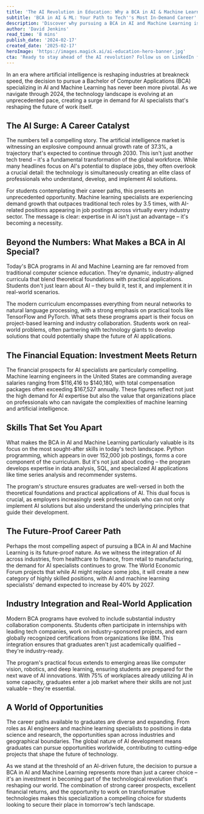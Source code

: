 ```yaml
---
title: 'The AI Revolution in Education: Why a BCA in AI & Machine Learning Is Your Gateway to Tomorrow''s Tech Frontier'
subtitle: 'BCA in AI & ML: Your Path to Tech''s Most In-Demand Career'
description: 'Discover why pursuing a BCA in AI and Machine Learning is your ticket to a future-proof career in technology. With an explosive market growth rate of 37.3% and salaries reaching up to $140,180, the field offers unprecedented opportunities for those ready to shape the future of AI.'
author: 'David Jenkins'
read_time: '8 mins'
publish_date: '2024-02-17'
created_date: '2025-02-17'
heroImage: 'https://images.magick.ai/ai-education-hero-banner.jpg'
cta: 'Ready to stay ahead of the AI revolution? Follow us on LinkedIn for the latest insights, trends, and opportunities in AI education and career development!'
---
```


In an era where artificial intelligence is reshaping industries at breakneck speed, the decision to pursue a Bachelor of Computer Applications (BCA) specializing in AI and Machine Learning has never been more pivotal. As we navigate through 2024, the technology landscape is evolving at an unprecedented pace, creating a surge in demand for AI specialists that's reshaping the future of work itself.

## The AI Surge: A Career Catalyst

The numbers tell a compelling story. The artificial intelligence market is witnessing an explosive compound annual growth rate of 37.3%, a trajectory that's expected to continue through 2030. This isn't just another tech trend – it's a fundamental transformation of the global workforce. While many headlines focus on AI's potential to displace jobs, they often overlook a crucial detail: the technology is simultaneously creating an elite class of professionals who understand, develop, and implement AI solutions.

For students contemplating their career paths, this presents an unprecedented opportunity. Machine learning specialists are experiencing demand growth that outpaces traditional tech roles by 3.5 times, with AI-related positions appearing in job postings across virtually every industry sector. The message is clear: expertise in AI isn't just an advantage – it's becoming a necessity.

## Beyond the Numbers: What Makes a BCA in AI Special?

Today's BCA programs in AI and Machine Learning are far removed from traditional computer science education. They're dynamic, industry-aligned curricula that blend theoretical foundations with practical applications. Students don't just learn about AI – they build it, test it, and implement it in real-world scenarios.

The modern curriculum encompasses everything from neural networks to natural language processing, with a strong emphasis on practical tools like TensorFlow and PyTorch. What sets these programs apart is their focus on project-based learning and industry collaboration. Students work on real-world problems, often partnering with technology giants to develop solutions that could potentially shape the future of AI applications.

## The Financial Equation: Investment Meets Return

The financial prospects for AI specialists are particularly compelling. Machine learning engineers in the United States are commanding average salaries ranging from $116,416 to $140,180, with total compensation packages often exceeding $167,527 annually. These figures reflect not just the high demand for AI expertise but also the value that organizations place on professionals who can navigate the complexities of machine learning and artificial intelligence.

## Skills That Set You Apart

What makes the BCA in AI and Machine Learning particularly valuable is its focus on the most sought-after skills in today's tech landscape. Python programming, which appears in over 152,000 job postings, forms a core component of the curriculum. But it's not just about coding – the program develops expertise in data analysis, SQL, and specialized AI applications like time series analysis and recommender systems.

The program's structure ensures graduates are well-versed in both the theoretical foundations and practical applications of AI. This dual focus is crucial, as employers increasingly seek professionals who can not only implement AI solutions but also understand the underlying principles that guide their development.

## The Future-Proof Career Path

Perhaps the most compelling aspect of pursuing a BCA in AI and Machine Learning is its future-proof nature. As we witness the integration of AI across industries, from healthcare to finance, from retail to manufacturing, the demand for AI specialists continues to grow. The World Economic Forum projects that while AI might replace some jobs, it will create a new category of highly skilled positions, with AI and machine learning specialists' demand expected to increase by 40% by 2027.

## Industry Integration and Real-World Application

Modern BCA programs have evolved to include substantial industry collaboration components. Students often participate in internships with leading tech companies, work on industry-sponsored projects, and earn globally recognized certifications from organizations like IBM. This integration ensures that graduates aren't just academically qualified – they're industry-ready.

The program's practical focus extends to emerging areas like computer vision, robotics, and deep learning, ensuring students are prepared for the next wave of AI innovations. With 75% of workplaces already utilizing AI in some capacity, graduates enter a job market where their skills are not just valuable – they're essential.

## A World of Opportunities

The career paths available to graduates are diverse and expanding. From roles as AI engineers and machine learning specialists to positions in data science and research, the opportunities span across industries and geographical boundaries. The global nature of AI development means graduates can pursue opportunities worldwide, contributing to cutting-edge projects that shape the future of technology.

As we stand at the threshold of an AI-driven future, the decision to pursue a BCA in AI and Machine Learning represents more than just a career choice – it's an investment in becoming part of the technological revolution that's reshaping our world. The combination of strong career prospects, excellent financial returns, and the opportunity to work on transformative technologies makes this specialization a compelling choice for students looking to secure their place in tomorrow's tech landscape.